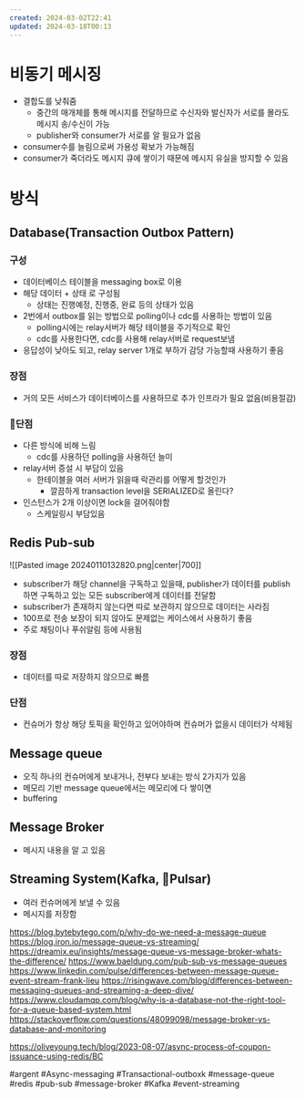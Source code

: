 ```yaml
---
created: 2024-03-02T22:41
updated: 2024-03-18T00:13
---
```

# 비동기 메시징
- 결합도를 낮춰줌
	- 중간의 매개체를 통해 메시지를 전달하므로 수신자와 발신자가 서로를 몰라도 메시지 송/수신이 가능
	- publisher와 consumer가 서로를 알 필요가 없음
- consumer수를 늘림으로써 가용성 확보가 가능해짐
- consumer가 죽더라도 메시지 큐에 쌓이기 때문에 메시지 유실을 방지할 수 있음

# 방식
## Database(Transaction Outbox Pattern)
### 구성
- 데이터베이스 테이블을 messaging box로 이용
- 해당 데이터 + 상태 로 구성됨
	- 상태는 진행예정, 진행중, 완료 등의 상태가 있음
- 2번에서 outbox를 읽는 방법으로 polling이나 cdc를 사용하는 방법이 있음
	- polling시에는 relay서버가 해당 테이블을 주기적으로 확인
	- cdc를 사용한다면, cdc를 사용해 relay서버로 request보냄
- 응답성이 낮아도 되고, relay server 1개로 부하가 감당 가능할때 사용하기 좋음
### 장점
- 거의 모든 서비스가 데이터베이스를 사용하므로 추가 인프라가 필요 없음(비용절감)
### 단점
- 다른 방식에 비해 느림
	- cdc를 사용하던 polling을 사용하던 늘미
- relay서버 증설 시 부담이 있음
	- 한테이블을 여러 서버가 읽을때 락관리를 어떻게 할것인가
		- 깔끔하게 transaction level을 SERIALIZED로 올린다?
- 인스턴스가 2개 이상이면 lock을 걸어줘야함
	- 스케일링시 부담있음

## Redis Pub-sub

![[Pasted image 20240110132820.png|center|700]]
- subscriber가 해당 channel을 구독하고 있을때, publisher가 데이터를 publish하면 구독하고 있는 모든 subscriber에게 데이터를 전달함
- subscriber가 존재하지 않는다면 따로 보관하지 않으므로 데이터는 사라짐
- 100프로 전송 보장이 되지 않아도 문제없는 케이스에서 사용하기 좋음
- 주로 채팅이나 푸쉬알림 등에 사용됨

### 장점
- 데이터를 따로 저장하지 않으므로 빠름
### 단점
- 컨슈머가 항상 해당 토픽을 확인하고 있어야하며 컨슈머가 없을시 데이터가 삭제됨


## Message queue
- 오직 하나의 컨슈머에게 보내거나, 전부다 보내는 방식 2가지가 있음
- 메모리 기반 message queue에서는 메모리에 다 쌓이면 
- buffering

## Message Broker
- 메시지 내용을 알 고 있음
## Streaming System(Kafka, Pulsar)
- 여러 컨슈머에게 보낼 수 있음
- 메시지를 저장함

https://blog.bytebytego.com/p/why-do-we-need-a-message-queue
https://blog.iron.io/message-queue-vs-streaming/
https://dreamix.eu/insights/message-queue-vs-message-broker-whats-the-difference/
https://www.baeldung.com/pub-sub-vs-message-queues
https://www.linkedin.com/pulse/differences-between-message-queue-event-stream-frank-lieu
https://risingwave.com/blog/differences-between-messaging-queues-and-streaming-a-deep-dive/
https://www.cloudamqp.com/blog/why-is-a-database-not-the-right-tool-for-a-queue-based-system.html
https://stackoverflow.com/questions/48099098/message-broker-vs-database-and-monitoring

https://oliveyoung.tech/blog/2023-08-07/async-process-of-coupon-issuance-using-redis/BC

#argent 
#Async-messaging
#Transactional-outboxk
#message-queue 
#redis
#pub-sub
#message-broker
#Kafka 
#event-streaming
